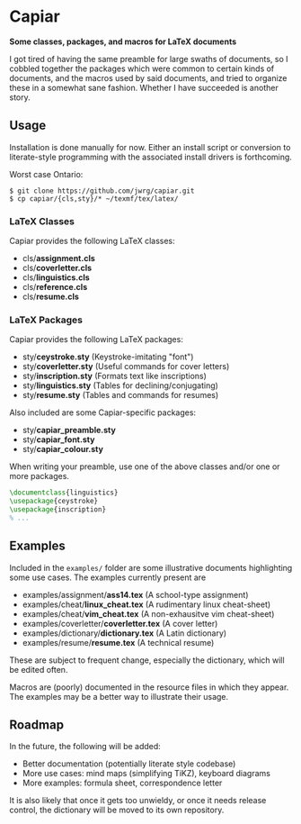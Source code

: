 # Capiar

**Some classes, packages, and macros for LaTeX documents**

I got tired of having the same preamble for large swaths of documents, so I cobbled
together the packages which were common to certain kinds of documents, and the macros
used by said documents, and tried to organize these in a somewhat sane fashion.  Whether
I have succeeded is another story.

## Usage

Installation is done manually for now.  Either an install
script or conversion to literate-style programming with the
associated install drivers is forthcoming.

Worst case Ontario:
```shell
$ git clone https://github.com/jwrg/capiar.git
$ cp capiar/{cls,sty}/* ~/texmf/tex/latex/
```

### LaTeX Classes

Capiar provides the following LaTeX classes:

- cls/__assignment.cls__
- cls/__coverletter.cls__
- cls/__linguistics.cls__
- cls/__reference.cls__
- cls/__resume.cls__

### LaTeX Packages

Capiar provides the following LaTeX packages:

- sty/__ceystroke.sty__ (Keystroke-imitating "font")
- sty/__coverletter.sty__ (Useful commands for cover letters)
- sty/__inscription.sty__ (Formats text like inscriptions)
- sty/__linguistics.sty__ (Tables for declining/conjugating)
- sty/__resume.sty__ (Tables and commands for resumes)

Also included are some Capiar-specific packages:

- sty/__capiar\_preamble.sty__
- sty/__capiar\_font.sty__
- sty/__capiar\_colour.sty__

When writing your preamble, use one of the above classes
and/or one or more packages.

```LaTeX
\documentclass{linguistics}
\usepackage{ceystroke}
\usepackage{inscription}
% ...
```

## Examples

Included in the `examples/` folder are some illustrative documents highlighting some use
cases.  The examples currently present are
- examples/assignment/__ass14.tex__ (A school-type assignment)
- examples/cheat/__linux\_cheat.tex__ (A rudimentary linux cheat-sheet)
- examples/cheat/__vim\_cheat.tex__ (A non-exhausitve vim cheat-sheet)
- examples/coverletter/__coverletter.tex__ (A cover letter)
- examples/dictionary/__dictionary.tex__ (A Latin dictionary)
- examples/resume/__resume.tex__ (A technical resume)

These are subject to frequent change, especially the dictionary, which will be
edited often.

Macros are (poorly) documented in the resource files in which they appear.  The examples
may be a better way to illustrate their usage.

## Roadmap

In the future, the following will be added:

- Better documentation (potentially literate style codebase)
- More use cases: mind maps (simplifying TiKZ), keyboard diagrams
- More examples: formula sheet, correspondence letter

It is also likely that once it gets too unwieldy, or once it needs
release control, the dictionary will be moved to its own repository.
